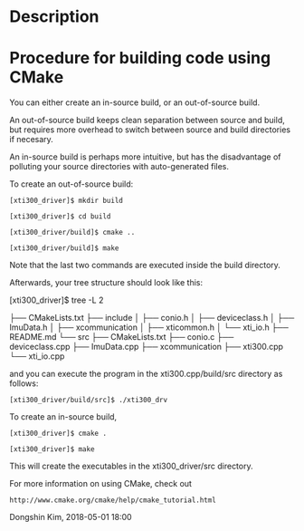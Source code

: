 
Description
========================================


Procedure for building code using CMake
========================================
You can either create an in-source build, or an out-of-source build. 

An out-of-source build keeps clean separation between source and build, but requires more overhead to switch between source and build directories if necesary.

An in-source build is perhaps more intuitive, but has the disadvantage of polluting your source directories with auto-generated files.

To create an out-of-source build:

	[xti300_driver]$ mkdir build

	[xti300_driver]$ cd build

	[xti300_driver/build]$ cmake ..

	[xti300_driver/build]$ make

Note that the last two commands are executed inside the build directory.

Afterwards, your tree structure should look like this:

[xti300_driver]$ tree -L 2

 ├── CMakeLists.txt
 ├── include
 │   ├── conio.h
 │   ├── deviceclass.h
 │   ├── ImuData.h
 │   ├── xcommunication
 │   ├── xticommon.h
 │   └── xti_io.h
 ├── README.md
 └── src
      ├── CMakeLists.txt
      ├── conio.c
      ├── deviceclass.cpp
      ├── ImuData.cpp
      ├── xcommunication
      ├── xti300.cpp
      └── xti_io.cpp



and you can execute the program in the xti300.cpp/build/src directory as follows:

	[xti300_driver/build/src]$ ./xti300_drv

To create an in-source build,

	[xti300_driver]$ cmake .

	[xti300_driver]$ make

This will create the executables in the xti300_driver/src directory.

For more information on using CMake, check out 

	http://www.cmake.org/cmake/help/cmake_tutorial.html

Dongshin Kim, 2018-05-01 18:00
	
